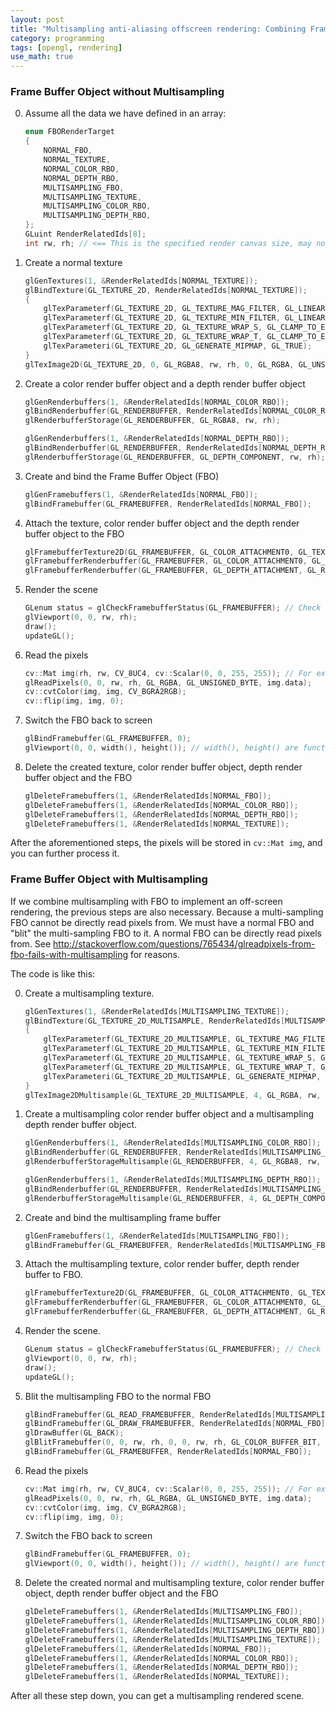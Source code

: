 ```yaml
---
layout: post
title: "Multisampling anti-aliasing offscreen rendering: Combining Frame Buffer Object ((FBO)) with Multisampling"
category: programming
tags: [opengl, rendering]
use_math: true
---
```


### Frame Buffer Object without Multisampling
0. Assume all the data we have defined in an array: 
	```cpp
	enum FBORenderTarget
	{
		NORMAL_FBO,
		NORMAL_TEXTURE,
		NORMAL_COLOR_RBO,
		NORMAL_DEPTH_RBO,
		MULTISAMPLING_FBO,
		MULTISAMPLING_TEXTURE,
		MULTISAMPLING_COLOR_RBO,
		MULTISAMPLING_DEPTH_RBO,
	};
	GLuint RenderRelatedIds[8];
	int rw, rh; // <== This is the specified render canvas size, may not be the same as window size.
	```

1. Create a normal texture
	```cpp
	glGenTextures(1, &RenderRelatedIds[NORMAL_TEXTURE]);
	glBindTexture(GL_TEXTURE_2D, RenderRelatedIds[NORMAL_TEXTURE]);
	{
		glTexParameterf(GL_TEXTURE_2D, GL_TEXTURE_MAG_FILTER, GL_LINEAR);
		glTexParameterf(GL_TEXTURE_2D, GL_TEXTURE_MIN_FILTER, GL_LINEAR_MIPMAP_LINEAR);
		glTexParameterf(GL_TEXTURE_2D, GL_TEXTURE_WRAP_S, GL_CLAMP_TO_EDGE);
		glTexParameterf(GL_TEXTURE_2D, GL_TEXTURE_WRAP_T, GL_CLAMP_TO_EDGE);
		glTexParameteri(GL_TEXTURE_2D, GL_GENERATE_MIPMAP, GL_TRUE);
	}
	glTexImage2D(GL_TEXTURE_2D, 0, GL_RGBA8, rw, rh, 0, GL_RGBA, GL_UNSIGNED_BYTE, 0);
	```

2. Create a color render buffer object and a depth render buffer object
	```cpp
	glGenRenderbuffers(1, &RenderRelatedIds[NORMAL_COLOR_RBO]);
	glBindRenderbuffer(GL_RENDERBUFFER, RenderRelatedIds[NORMAL_COLOR_RBO]);
	glRenderbufferStorage(GL_RENDERBUFFER, GL_RGBA8, rw, rh);

	glGenRenderbuffers(1, &RenderRelatedIds[NORMAL_DEPTH_RBO]);
	glBindRenderbuffer(GL_RENDERBUFFER, RenderRelatedIds[NORMAL_DEPTH_RBO]);
	glRenderbufferStorage(GL_RENDERBUFFER, GL_DEPTH_COMPONENT, rw, rh);
	```

3. Create and bind the Frame Buffer Object (FBO)
	```cpp
	glGenFramebuffers(1, &RenderRelatedIds[NORMAL_FBO]);
	glBindFramebuffer(GL_FRAMEBUFFER, RenderRelatedIds[NORMAL_FBO]);
	```

4. Attach the texture, color render buffer object and the depth render buffer object to the FBO
	```cpp
	glFramebufferTexture2D(GL_FRAMEBUFFER, GL_COLOR_ATTACHMENT0, GL_TEXTURE_2D, RenderRelatedIds[NORMAL_TEXTURE], 0);
	glFramebufferRenderbuffer(GL_FRAMEBUFFER, GL_COLOR_ATTACHMENT0, GL_RENDERBUFFER, RenderRelatedIds[NORMAL_COLOR_RBO]);
	glFramebufferRenderbuffer(GL_FRAMEBUFFER, GL_DEPTH_ATTACHMENT, GL_RENDERBUFFER, RenderRelatedIds[NORMAL_DEPTH_RBO]);

	```

5. Render the scene
	```cpp
	GLenum status = glCheckFramebufferStatus(GL_FRAMEBUFFER); // Check the FBO is ready. 
	glViewport(0, 0, rw, rh);
	draw();
	updateGL();
	```

6. Read the pixels
	```cpp
	cv::Mat img(rh, rw, CV_8UC4, cv::Scalar(0, 0, 255, 255)); // For example we use a OpenCV Mat to store the pixels.
	glReadPixels(0, 0, rw, rh, GL_RGBA, GL_UNSIGNED_BYTE, img.data);
	cv::cvtColor(img, img, CV_BGRA2RGB);
	cv::flip(img, img, 0);
	```

7. Switch the FBO back to screen
	```cpp
	glBindFramebuffer(GL_FRAMEBUFFER, 0);
	glViewport(0, 0, width(), height()); // width(), height() are functions returning the actual window size.
	```

8. Delete the created texture, color render buffer object, depth render buffer object and the FBO
	```cpp
	glDeleteFramebuffers(1, &RenderRelatedIds[NORMAL_FBO]);
	glDeleteFramebuffers(1, &RenderRelatedIds[NORMAL_COLOR_RBO]);
	glDeleteFramebuffers(1, &RenderRelatedIds[NORMAL_DEPTH_RBO]);
	glDeleteFramebuffers(1, &RenderRelatedIds[NORMAL_TEXTURE]);
	```

After the aforementioned steps, the pixels will be stored in `cv::Mat img`, and you can further process it.

### Frame Buffer Object with Multisampling
If we combine multisampling with FBO to implement an off-screen rendering, the previous steps are also necessary. Because a multi-sampling FBO cannot be directly read pixels from. We must have a normal FBO and "blit" the multi-sampling FBO to it. A normal FBO can be directly read pixels from. See http://stackoverflow.com/questions/765434/glreadpixels-from-fbo-fails-with-multisampling for reasons.

The code is like this:

0. Create a multisampling texture.
	```cpp
	glGenTextures(1, &RenderRelatedIds[MULTISAMPLING_TEXTURE]);
	glBindTexture(GL_TEXTURE_2D_MULTISAMPLE, RenderRelatedIds[MULTISAMPLING_TEXTURE]);
	{
		glTexParameterf(GL_TEXTURE_2D_MULTISAMPLE, GL_TEXTURE_MAG_FILTER, GL_LINEAR);
		glTexParameterf(GL_TEXTURE_2D_MULTISAMPLE, GL_TEXTURE_MIN_FILTER, GL_LINEAR_MIPMAP_LINEAR);
		glTexParameterf(GL_TEXTURE_2D_MULTISAMPLE, GL_TEXTURE_WRAP_S, GL_CLAMP_TO_EDGE);
		glTexParameterf(GL_TEXTURE_2D_MULTISAMPLE, GL_TEXTURE_WRAP_T, GL_CLAMP_TO_EDGE);
		glTexParameteri(GL_TEXTURE_2D_MULTISAMPLE, GL_GENERATE_MIPMAP, GL_TRUE);
	}
	glTexImage2DMultisample(GL_TEXTURE_2D_MULTISAMPLE, 4, GL_RGBA, rw, rh, GL_TRUE);
	```

1. Create a multisampling color render buffer object and a multisampling depth render buffer object.
	```cpp
	glGenRenderbuffers(1, &RenderRelatedIds[MULTISAMPLING_COLOR_RBO]);
	glBindRenderbuffer(GL_RENDERBUFFER, RenderRelatedIds[MULTISAMPLING_COLOR_RBO]);
	glRenderbufferStorageMultisample(GL_RENDERBUFFER, 4, GL_RGBA8, rw, rh);

	glGenRenderbuffers(1, &RenderRelatedIds[MULTISAMPLING_DEPTH_RBO]);
	glBindRenderbuffer(GL_RENDERBUFFER, RenderRelatedIds[MULTISAMPLING_DEPTH_RBO]);
	glRenderbufferStorageMultisample(GL_RENDERBUFFER, 4, GL_DEPTH_COMPONENT, rw, rh);
	```

2. Create and bind the multisampling frame buffer
	```cpp
	glGenFramebuffers(1, &RenderRelatedIds[MULTISAMPLING_FBO]);
	glBindFramebuffer(GL_FRAMEBUFFER, RenderRelatedIds[MULTISAMPLING_FBO]);
	```

3. Attach the multisampling texture, color render buffer, depth render buffer to FBO.
	```cpp
	glFramebufferTexture2D(GL_FRAMEBUFFER, GL_COLOR_ATTACHMENT0, GL_TEXTURE_2D_MULTISAMPLE, RenderRelatedIds[MULTISAMPLING_TEXTURE], 0);
	glFramebufferRenderbuffer(GL_FRAMEBUFFER, GL_COLOR_ATTACHMENT0, GL_RENDERBUFFER, RenderRelatedIds[MULTISAMPLING_COLOR_RBO]);
	glFramebufferRenderbuffer(GL_FRAMEBUFFER, GL_DEPTH_ATTACHMENT, GL_RENDERBUFFER, RenderRelatedIds[MULTISAMPLING_DEPTH_RBO]);
	```

4. Render the scene.
	```cpp
	GLenum status = glCheckFramebufferStatus(GL_FRAMEBUFFER); // Check the FBO is ready. 
	glViewport(0, 0, rw, rh);
	draw();
	updateGL();
	```

5. Blit the multisampling FBO to the normal FBO
	```cpp
	glBindFramebuffer(GL_READ_FRAMEBUFFER, RenderRelatedIds[MULTISAMPLING_FBO]);
	glBindFramebuffer(GL_DRAW_FRAMEBUFFER, RenderRelatedIds[NORMAL_FBO]);
	glDrawBuffer(GL_BACK);
	glBlitFramebuffer(0, 0, rw, rh, 0, 0, rw, rh, GL_COLOR_BUFFER_BIT, GL_NEAREST);
	glBindFramebuffer(GL_FRAMEBUFFER, RenderRelatedIds[NORMAL_FBO]);
	```

6. Read the pixels
	```cpp
	cv::Mat img(rh, rw, CV_8UC4, cv::Scalar(0, 0, 255, 255)); // For example we use a OpenCV Mat to store the pixels.
	glReadPixels(0, 0, rw, rh, GL_RGBA, GL_UNSIGNED_BYTE, img.data);
	cv::cvtColor(img, img, CV_BGRA2RGB);
	cv::flip(img, img, 0);
	```

7. Switch the FBO back to screen
	```cpp
	glBindFramebuffer(GL_FRAMEBUFFER, 0);
	glViewport(0, 0, width(), height()); // width(), height() are functions returning the actual window size.
	```

8. Delete the created normal and multisampling texture, color render buffer object, depth render buffer object and the FBO
	```cpp
	glDeleteFramebuffers(1, &RenderRelatedIds[MULTISAMPLING_FBO]);
	glDeleteFramebuffers(1, &RenderRelatedIds[MULTISAMPLING_COLOR_RBO]);
	glDeleteFramebuffers(1, &RenderRelatedIds[MULTISAMPLING_DEPTH_RBO]);
	glDeleteFramebuffers(1, &RenderRelatedIds[MULTISAMPLING_TEXTURE]);
	glDeleteFramebuffers(1, &RenderRelatedIds[NORMAL_FBO]);
	glDeleteFramebuffers(1, &RenderRelatedIds[NORMAL_COLOR_RBO]);
	glDeleteFramebuffers(1, &RenderRelatedIds[NORMAL_DEPTH_RBO]);
	glDeleteFramebuffers(1, &RenderRelatedIds[NORMAL_TEXTURE]);
	```

After all these step down, you can get a multisampling rendered scene.
